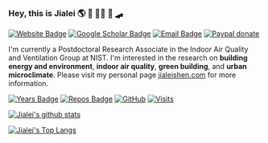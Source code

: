 ### Hey, this is Jialei :earth_americas: :orange: :man_scientist: :guitar: :skateboard:

[![Website Badge](https://img.shields.io/badge/-jialeishen.com-de5246?style=flat&logo=Google-Chrome&logoColor=white&link=http://jialeishen.com)](http://jialeishen.com)
[![Google Scholar Badge](https://img.shields.io/badge/-Google%20Scholar-f4c20d?style=flat&logo=googlescholar&logoColor=white&link=https://scholar.google.com/citations?user=QhhRMTUAAAAJ&hl=en)](https://scholar.google.com/citations?user=QhhRMTUAAAAJ&hl=en)
[![Email Badge](https://img.shields.io/badge/-jshen20@syr.edu-00a2ed?style=flat&logo=microsoftoutlook&logoColor=white&link=mailto:jshen20@syr.edu)](mailto:jshen20@syr.edu)
[![Paypal donate](https://img.shields.io/badge/Paypal-Donate-blue?style=flat&logo=paypal&logoColor=white)](https://www.paypal.com/donate?business=CQHBFK54SJD34&no_recurring=1&currency_code=USD)

I'm currently a Postdoctoral Research Associate in the Indoor Air Quality and Ventilation Group at NIST. I'm interested in the research on **building energy and environment**, **indoor air quality**, **green building**, and **urban microclimate**. Please visit my personal page [jialeishen.com](http://jialeishen.com) for more information.

[![Years Badge](https://badges.strrl.dev/years/jialeishen?style=flat&logo=github&color=brightgreen)](https://github.com/jialeishen) 
[![Repos Badge](https://badges.strrl.dev/repos/jialeishen?style=flat&logo=github&color=brightgreen)](https://github.com/jialeishen?tab=repositories) 
[![GitHub](https://img.shields.io/github/followers/jialeishen?style=flat&logo=github&color=brightgreen)](https://github.com/jialeishen)
[![Visits](https://visitor-badge.glitch.me/badge?page_id=jialeishen.visitor-badge&style=flat&&logo=github&right_color=brightgreen)](https://github.com/jialeishen)

[![Jialei's github stats](https://github-readme-stats.vercel.app/api?username=jialeishen&theme=merko)](https://github.com/jialeishen/github-readme-stats)

[![Jialei's Top Langs](https://github-readme-stats.vercel.app/api/top-langs/?username=jialeishen&layout=compact&theme=merko)](https://github.com/jialeishen/github-readme-stats)

